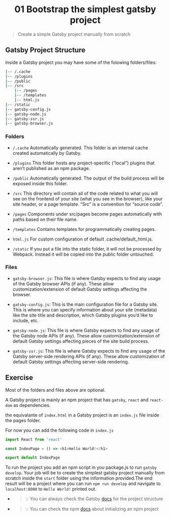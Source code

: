 <h1 align="center">01 Bootstrap the simplest gatsby project</h1>
 
> Create a simple Gatsby project manually from scratch

## Gatsby Project Structure

Inside a Gatsby project you may have some of the folowing folders/files:

```sh
|-- /.cache
|-- /plugins
|-- /public
|-- /src
    |-- /pages
    |-- /templates
    |-- html.js
|-- /static
|-- gatsby-config.js
|-- gatsby-node.js
|-- gatsby-ssr.js
|-- gatsby-browser.js
```

### Folders

- `/.cache` Automatically generated. This folder is an internal cache created automatically by Gatsby.

- `/plugins` This folder hosts any project-specific (“local”) plugins that aren’t published as an npm package.

- `/public` Automatically generated. The output of the build process will be exposed inside this folder.

- `/src` This directory will contain all of the code related to what you will see on the frontend of your site (what you see in the browser), like your site header, or a page template. “Src” is a convention for “source code”.

- `/pages` Components under src/pages become pages automatically with paths based on their file name.

- `/templates` Contains templates for programmatically creating pages.

- `html.js` For custom configuration of default .cache/default_html.js.

- `/static` If you put a file into the static folder, it will not be processed by Webpack. Instead it will be copied into the public folder untouched.

### Files

- `gatsby-browser.js`: This file is where Gatsby expects to find any usage of the Gatsby browser APIs (if any). These allow customization/extension of default Gatsby settings affecting the browser.

- `gatsby-config.js`: This is the main configuration file for a Gatsby site. This is where you can specify information about your site (metadata) like the site title and description, which Gatsby plugins you’d like to include, etc.

- `gatsby-node.js`: This file is where Gatsby expects to find any usage of the Gatsby node APIs (if any). These allow customization/extension of default Gatsby settings affecting pieces of the site build process.

- `gatsby-ssr.js`: This file is where Gatsby expects to find any usage of the Gatsby server-side rendering APIs (if any). These allow customization of default Gatsby settings affecting server-side rendering.

## Exercise

Most of the folders and files above are optional.

A Gatsby project is mainly an npm project that has `gatsby`, `react` and `react-dom` as dependencies.

the equivalante of `index.html` in a Gatsby project is an `index.js` file inside the pages folder.

For now you can add the following code in `index.js`

```js
import React from 'react'

const IndexPage = () => <h1>Hello World!</h1>

export default IndexPage
```

To run the project you add an npm script in you package.js to run `gatsby develop`.
Your job will be to create the simplest gatsby project manually from scratch inside the `start` folder using the information provided.The end result will be a project where you can run `npm run develop` and navigate to `localhost:8000` to `Hello World!` printed out.

- > 💡 You can always check the Gatsby [docs](https://www.gatsbyjs.org/docs/gatsby-project-structure/) for the project structure

- > 💡 You can check the npm [docs](https://docs.npmjs.com/cli/init) about initializing an npm project
